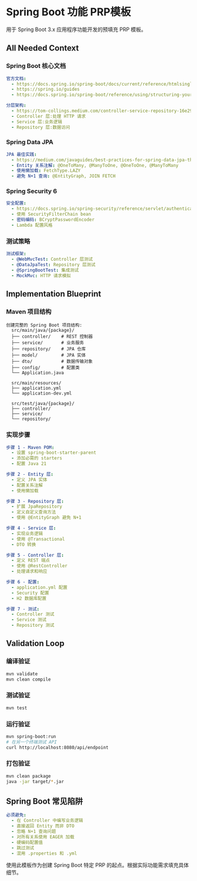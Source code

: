 # Spring Boot 功能 PRP模板

用于 Spring Boot 3.x 应用程序功能开发的预填充 PRP 模板。

## All Needed Context

### Spring Boot 核心文档
```yaml
官方文档:
  - https://docs.spring.io/spring-boot/docs/current/reference/htmlsingle/
  - https://spring.io/guides
  - https://docs.spring.io/spring-boot/reference/using/structuring-your-code.html

分层架构:
  - https://tom-collings.medium.com/controller-service-repository-16e29a4684e5
  - Controller 层:处理 HTTP 请求
  - Service 层:业务逻辑
  - Repository 层:数据访问
```

### Spring Data JPA
```yaml
JPA 最佳实践:
  - https://medium.com/javaguides/best-practices-for-spring-data-jpa-the-ultimate-guide-c2a84a4cd45e
  - Entity 关系注解: @OneToMany, @ManyToOne, @OneToOne, @ManyToMany
  - 使用懒加载: FetchType.LAZY
  - 避免 N+1 查询: @EntityGraph, JOIN FETCH
```

### Spring Security 6
```yaml
安全配置:
  - https://docs.spring.io/spring-security/reference/servlet/authentication/passwords/basic.html
  - 使用 SecurityFilterChain bean
  - 密码编码: BCryptPasswordEncoder
  - Lambda 配置风格
```

### 测试策略
```yaml
测试框架:
  - @WebMvcTest: Controller 层测试
  - @DataJpaTest: Repository 层测试
  - @SpringBootTest: 集成测试
  - MockMvc: HTTP 请求模拟
```

## Implementation Blueprint

### Maven 项目结构
```
创建完整的 Spring Boot 项目结构:
  src/main/java/{package}/
  ├── controller/    # REST 控制器
  ├── service/       # 业务服务
  ├── repository/    # JPA 仓库
  ├── model/         # JPA 实体
  ├── dto/           # 数据传输对象
  ├── config/        # 配置类
  └── Application.java

  src/main/resources/
  ├── application.yml
  └── application-dev.yml

  src/test/java/{package}/
  ├── controller/
  ├── service/
  └── repository/
```

### 实现步骤
```yaml
步骤 1 - Maven POM:
  - 设置 spring-boot-starter-parent
  - 添加必需的 starters
  - 配置 Java 21

步骤 2 - Entity 层:
  - 定义 JPA 实体
  - 配置关系注解
  - 使用懒加载

步骤 3 - Repository 层:
  - 扩展 JpaRepository
  - 定义自定义查询方法
  - 使用 @EntityGraph 避免 N+1

步骤 4 - Service 层:
  - 实现业务逻辑
  - 使用 @Transactional
  - DTO 转换

步骤 5 - Controller 层:
  - 定义 REST 端点
  - 使用 @RestController
  - 处理请求和响应

步骤 6 - 配置:
  - application.yml 配置
  - Security 配置
  - H2 数据库配置

步骤 7 - 测试:
  - Controller 测试
  - Service 测试
  - Repository 测试
```

## Validation Loop

### 编译验证
```bash
mvn validate
mvn clean compile
```

### 测试验证
```bash
mvn test
```

### 运行验证
```bash
mvn spring-boot:run
# 在另一个终端测试 API
curl http://localhost:8080/api/endpoint
```

### 打包验证
```bash
mvn clean package
java -jar target/*.jar
```

## Spring Boot 常见陷阱

```yaml
必须避免:
  - 在 Controller 中编写业务逻辑
  - 直接返回 Entity 而非 DTO
  - 忽略 N+1 查询问题
  - 对所有关系使用 EAGER 加载
  - 硬编码配置值
  - 跳过测试
  - 混用 .properties 和 .yml
```

使用此模板作为创建 Spring Boot 特定 PRP 的起点。根据实际功能需求填充具体细节。
